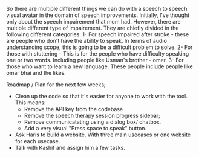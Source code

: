 So there are multiple different things we can do with a speech to speech visual avatar in the domain of speech improvements.
Initially, I've thought only about the speech impairement that mom had. However, there are multiple different type of impairement. They are chiefly divided in the following different categories:
1- For speech impaired after stroke - these are people who don't have the ability to speak. In terms of audio understanding scope, this is going to be a difficult problem to solve.
2- For those with stuttering - This is for the people who have difficulty speaking one or two words. Including people like Usman's brother - omer. 
3- For those who want to learn a new language. These people include people like omar bhai and the likes.

Roadmap / Plan for the next few weeks; 
- Clean up the code so that it's easier for anyone to work with the tool. This means:
    - Remove the API key from the codebase
    - Remove the speech therapy session progress sidebar; 
    - Remove communicatating using a dialog box/ chatbox.
    - Add a very visual "Press space to speak" button.
- Ask Haris to build a website. With three main usecases or one website for each usecase.
- Talk with Kashif and assign him a few tasks.
